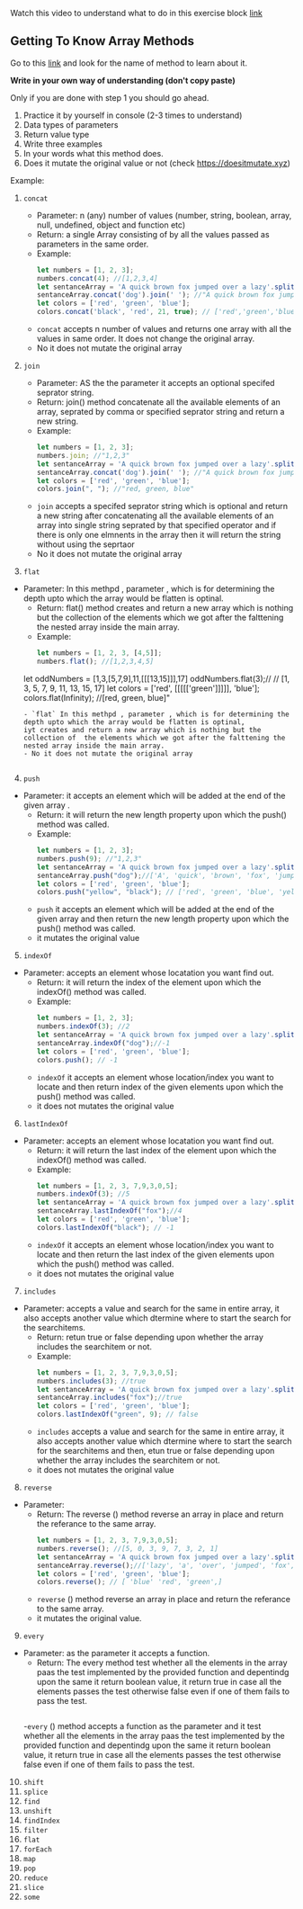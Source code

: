 Watch this video to understand what to do in this exercise block [link](https://www.youtube.com/watch?v=zGpplZj4zY0&feature=youtu.be)

## Getting To Know Array Methods

Go to this [link](https://developer.mozilla.org/en-US/docs/Web/JavaScript/Reference/Global_Objects/Array) and look for the name of method to learn about it.

**Write in your own way of understanding (don't copy paste)**

Only if you are done with step 1 you should go ahead.

1. Practice it by yourself in console (2-3 times to understand)
2. Data types of parameters
3. Return value type
4. Write three examples
5. In your words what this method does.
6. Does it mutate the original value or not (check https://doesitmutate.xyz)

Example:

1. `concat`

   - Parameter: n (any) number of values (number, string, boolean, array, null, undefined, object and function etc)
   - Return: a single Array consisting of by all the values passed as parameters in the same order.
   - Example:
     ```js
     let numbers = [1, 2, 3];
     numbers.concat(4); //[1,2,3,4]
     let sentanceArray = 'A quick brown fox jumped over a lazy'.split(' ');
     sentanceArray.concat('dog').join(' '); //"A quick brown fox jumped over a lazy dog"
     let colors = ['red', 'green', 'blue'];
     colors.concat('black', 'red', 21, true); // ['red','green','blue','black', 'red', 21, true]
     ```
   - `concat` accepts n number of values and returns one array with all the values in same order. It does not change the original array.
   - No it does not mutate the original array

2. `join`

   - Parameter: AS the the parameter it accepts an optional specifed seprator string.
   - Return: join() method concatenate all the available elements of an array, seprated by comma or specified seprator string and return  a new string.
   - Example:
     ```js
     let numbers = [1, 2, 3];
     numbers.join; //"1,2,3"
     let sentanceArray = 'A quick brown fox jumped over a lazy'.split(' ');
     sentanceArray.concat('dog').join(' '); //"A quick brown fox jumped over a lazy dog"
     let colors = ['red', 'green', 'blue'];
     colors.join(", "); //"red, green, blue"
     ```
   - `join` accepts a specifed seprator string which is optional and return a new string after concatenating all the available elements of an array into single string seprated by that specified operator and if there is only one elmnents in the array then it will return the string without using the seprtaor
   - No it does not mutate the original array


3. `flat`

 - Parameter: In this methpd , parameter , which is for determining the depth upto which the array would be flatten is optinal.
   - Return: flat() method creates and return a new array which is nothing but the collection of  the elements which we got after the falttening the nested array inside the main array.
   - Example:
     ```js
     let numbers = [1, 2, 3, [4,5]];
     numbers.flat(); //[1,2,3,4,5]
    let oddNumbers = [1,3,[5,7,9],11,[[[13,15]]],17]
    oddNumbers.flat(3);// // [1, 3, 5, 7, 9, 11, 13, 15, 17]
     let colors = ['red', [[[[['green']]]]], 'blue'];
     colors.flat(Infinity); //[red, green, blue]"
     ```
   - `flat` In this methpd , parameter , which is for determining the depth upto which the array would be flatten is optinal,
   iyt creates and return a new array which is nothing but the collection of  the elements which we got after the falttening the nested array inside the main array.
   - No it does not mutate the original array


4. `push`

- Parameter: it accepts an element which will be added at the end of the given array .
   - Return: it will return the new length property upon which the push() method was called.
   - Example:
     ```js
     let numbers = [1, 2, 3];
     numbers.push(9); //"1,2,3"
     let sentanceArray = 'A quick brown fox jumped over a lazy'.split(' ');
     sentanceArray.push("dog");//['A', 'quick', 'brown', 'fox', 'jumped', 'over', 'a', 'lazy', 'dog'];
     let colors = ['red', 'green', 'blue'];
     colors.push("yellow", "black"); // ['red', 'green', 'blue', 'yellow', 'black']
     ```
   - `push` it accepts an element which will be added at the end of the given array and then return the new length property upon which the push() method was called.
   - it mutates the original value

5. `indexOf`
- Parameter: accepts an element whose locatation you want find out.
   - Return: it will return the index of the element upon which the indexOf() method was called.
   - Example:
     ```js
     let numbers = [1, 2, 3];
     numbers.indexOf(3); //2
     let sentanceArray = 'A quick brown fox jumped over a lazy'.split(' ');
     sentanceArray.indexOf("dog");//-1
     let colors = ['red', 'green', 'blue'];
     colors.push(); // -1
     ```
   - `indexOf` it accepts an element whose  location/index you want to locate and then return index  of the given elements  upon which the push() method was called.
   - it  does not mutates the original value
   

6. `lastIndexOf`
- Parameter: accepts an element whose locatation you want find out.
   - Return: it will return the last index of the element upon which the indexOf() method was called.
   - Example:
     ```js
     let numbers = [1, 2, 3, 7,9,3,0,5];
     numbers.indexOf(3); //5
     let sentanceArray = 'A quick brown fox jumped over a lazy'.split(' ');
     sentanceArray.lastIndexOf("fox");//4
     let colors = ['red', 'green', 'blue'];
     colors.lastIndexOf("black"); // -1
     ```
   - `indexOf` it accepts an element whose  location/index you want to locate and then return the last index  of the given elements  upon which the push() method was called.
   - it  does not mutates the original value

7. `includes` 
- Parameter: accepts a value and search for the same in entire array, it also accepts another value which dtermine where to start the search for the searchitems.
   - Return: retun true or false depending upon whether the array includes the searchitem  or not.
   - Example:
     ```js
     let numbers = [1, 2, 3, 7,9,3,0,5];
     numbers.includes(3); //true
     let sentanceArray = 'A quick brown fox jumped over a lazy'.split(' ');
     sentanceArray.includes("fox");//true
     let colors = ['red', 'green', 'blue'];
     colors.lastIndexOf("green", 9); // false
     ```
   - `includes` accepts a value and search for the same in entire array, it also accepts another value which dtermine where to start the search for the searchitems and then, etun true or false depending upon whether the array includes the searchitem  or not.
   - it  does not mutates the original value

8. `reverse`
- Parameter: 
   - Return: The reverse () method reverse an  array in place and return the referance to the same array.
     ```js
     let numbers = [1, 2, 3, 7,9,3,0,5];
     numbers.reverse(); //[5, 0, 3, 9, 7, 3, 2, 1]
     let sentanceArray = 'A quick brown fox jumped over a lazy'.split(' ');
     sentanceArray.reverse();//['lazy', 'a', 'over', 'jumped', 'fox', 'brown', 'quick', 'A']
     let colors = ['red', 'green', 'blue'];
     colors.reverse(); // [ 'blue' 'red', 'green',]
     ```
   - `reverse` () method reverse an  array in place and return the referance to the same array.
   - it  mutates the original value.

9. `every`
- Parameter: as the parameter it accepts a function.
   - Return: The every method test whether all the elements in the array paas the test implemented by the provided function and depentindg upon the same it return boolean value, it return true in case all the elements passes the test otherwise false even if one of them fails to pass the test.
     ```js
     
     ```
   -`every` () method accepts a function as the parameter and it  test whether all the elements in the array paas the test implemented by the provided function and depentindg upon the same it return boolean value, it return true in case all the elements passes the test otherwise false even if one of them fails to pass the test.

10. `shift`
11. `splice`
12. `find`
13. `unshift`
14. `findIndex`
15. `filter`
16. `flat`
17. `forEach`
18. `map`
19. `pop`
20. `reduce`
21. `slice`
22. `some`
